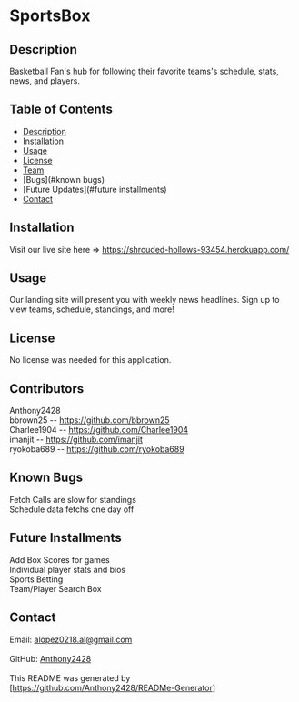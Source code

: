 # SportsBox

## Description
Basketball Fan's hub for following their favorite teams's schedule, stats, news, and players. <br />

## Table of Contents
- [Description](#description)
- [Installation](#installation)
- [Usage](#usage)
- [License](#license)
- [Team](#contributors)
- [Bugs](#known bugs)
- [Future Updates](#future installments)
- [Contact](#contact) <br />

## Installation
Visit our live site here => https://shrouded-hollows-93454.herokuapp.com/ <br />

## Usage
Our landing site will present you with weekly news headlines. Sign up to view teams, schedule, standings, and more! <br />

## License
No license was needed for this application. <br /> 

## Contributors
Anthony2428 <br /> 
bbrown25 -- https://github.com/bbrown25 <br />
Charlee1904 -- https://github.com/Charlee1904 <br />
imanjit -- https://github.com/imanjit <br />
ryokoba689 -- https://github.com/ryokoba689 <br />

## Known Bugs
Fetch Calls are slow for standings<br />
Schedule data fetchs one day off<br />

## Future Installments
Add Box Scores for games<br />
Individual player stats and bios<br />
Sports Betting<br />
Team/Player Search Box<br />

## Contact 
Email: alopez0218.al@gmail.com<br /><br />
GitHub: [Anthony2428](https://github.com/Anthony2428)<br />
<br />
This README was generated by [https://github.com/Anthony2428/READMe-Generator]
